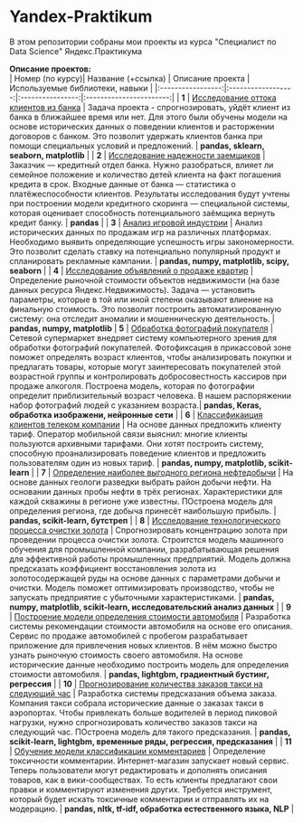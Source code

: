 # Yandex-Praktikum
В этом репозитории собраны мои проекты из курса "Специалист по Data Science" Яндекс.Практикума

**Описание проектов:**  
| Номер (по курсу)| Название (+ссылка) | Описание проекта | Используемые библиотеки, навыки |
|:-----------------:|:------------------:|:----------------:|:-----------------------:|
| **1** | [Исследование оттока клиентов из банка](https://github.com/anastasiya-samoylova/Yandex-Praktikum/tree/main/n1_churn_bank) | Задача проекта - спрогнозировать, уйдёт клиент из банка в ближайшее время или нет. Для этого были обучены модели на основе исторических данных о поведении клиентов и расторжении договоров с банком. Это позволит удержать клиентов банка при помощи специальных условий и предложений.  | **pandas, sklearn, seaborn, matplotlib** |
| **2** | [Исследование надежности заемщиков](https://github.com/anastasiya-samoylova/Yandex-Praktikum/tree/main/n2_reliability_of_clients) | Заказчик — кредитный отдел банка. Нужно разобраться, влияет ли семейное положение и количество детей клиента на факт погашения кредита в срок. Входные данные от банка — статистика о платёжеспособности клиентов. Результаты исследования будут учтены при построении модели кредитного скоринга — специальной системы, которая оценивает способность потенциального заёмщика вернуть кредит банку. | **pandas** |
| **3** | [Анализ игровой индустрии](https://github.com/anastasiya-samoylova/Yandex-Praktikum/tree/main/n3_research_game_industry) | Анализ исторических данных по продажам игр на различных платформах. Необходимо выявить определяющие успешность игры закономерности. Это позволит сделать ставку на потенциально популярный продукт и спланировать рекламные кампании. | **pandas, numpy, matplotlib, scipy, seaborn** |
| **4** | [Исследование объявлений о продаже квартир](https://github.com/anastasiya-samoylova/Yandex-Praktikum/tree/main/n4_research_price_of_estate) | Определение рыночной стоимости объектов недвижимости (на базе данных ресурса Яндекс.Недвижимость). Задача — установить параметры, которые в той или иной степени оказывают влиение на финальную стоимость. Это позволит построить автоматизированную систему: она отследит аномалии и мошенническую деятельность. | **pandas, numpy, matplotlib** 
| **5** | [Обработка фотографий покупателя](https://github.com/anastasiya-samoylova/Yandex-Praktikum/tree/main/n5_cv_buyer_photo) | Сетевой супермаркет внедряет систему компьютерного зрения для обработки фотографий покупателей. Фотофиксация в прикассовой зоне поможет определять возраст клиентов, чтобы анализировать покупки и предлагать товары, которые могут заинтересовать покупателей этой возрастной группы и контролировать добросовестность кассиров при продаже алкоголя. Построена модель, которая по фотографии определит приблизительный возраст человека. В нашем распоряжении набор фотографий людей с указанием возраста.| **pandas, Keras, обработка изображени, нейронные сети** |
| **6** | [Классификаиция клиентов телеком компании](https://github.com/anastasiya-samoylova/Yandex-Praktikum/tree/main/n6_ml_telecom_classification) | На основе данных предложить клиенту тариф. Оператор мобильной связи выяснил: многие клиенты пользуются архивными тарифами. Они хотят построить систему, способную проанализировать поведение клиентов и предложить пользователям один из новых тариф. | **pandas, numpy, matplotlib, scikit-learn** |
| **7** | [Определение наиболее выгодного региона нефтедобычи](https://github.com/anastasiya-samoylova/Yandex-Praktikum/tree/main/n7_ml_regression_oil_region) | На основе данных геологи разведки выбрать район добычи нефти. На основании данных пробы нефти в трёх регионах. Характеристики для каждой скважины в регионе уже известны. ПОстроена модель для определения региона, где добыча принесёт наибольшую прибыль.  | **pandas,  scikit-learn, бутстреп** |
| **8** | [Исследование технологического процесса очистки золота](https://github.com/anastasiya-samoylova/Yandex-Praktikum/tree/main/n8_ml_regression_gold_recovery) | Спрогнозировать концентрацию золота при проведении процесса очистки золота. Строитстся модель машинного обучения для промышленной компании, разрабатывающая решения для эффективной работы промышленных предприятий. Модель должна предсказать коэффициент восстановления золота из золотосодержащей руды на основе данных с параметрами добычи и очистки. Модель поможет оптимизировать производство, чтобы не запускать предприятие с убыточными характеристиками.  | **pandas, numpy, matplotlib, scikit-learn, исследовательский анализ данных** |
| **9** | [Построение модели определения стоимости автомобиля](https://github.com/anastasiya-samoylova/Yandex-Praktikum/tree/main/n9_ml_regression_car_price) | Разработка системы рекомендации стоимости автомобиля на основе его описания. Сервис по продаже автомобилей с пробегом  разрабатывает приложение для привлечения новых клиентов. В нём можно быстро узнать рыночную стоимость своего автомобиля. На основе исторические данные необходимо построить модель для определения стоимости автомобиля.  | **pandas, lightgbm, градиентный бустинг, регрессия** |
| **10** | [Прогнозирование количества заказов такси на следующий час](https://github.com/anastasiya-samoylova/Yandex-Praktikum/tree/main/n10_ml_forecast_taxi_orders) | Разработка системы предсказания объема заказа. Компания такси собрала исторические данные о заказах такси в аэропортах. Чтобы привлекать больше водителей в период пиковой нагрузки, нужно спрогнозировать количество заказов такси на следующий час. ПОстроена модель для такого предсказания.  | **pandas,  scikit-learn, lightgbm,  временные ряды, регрессия, предсказания** |
| **11** | [Обучение модели классификации комментариев](https://github.com/anastasiya-samoylova/Yandex-Praktikum/blob/main/n11_ml_nlp_comments_classification/npl_comments_classification.ipynb) | Определение токсичности комментарии.  Интернет-магазин запускает новый сервис. Теперь пользователи могут редактировать и дополнять описания товаров, как в вики-сообществах. То есть клиенты предлагают свои правки и комментируют изменения других. Требуется инструмент, который будет искать токсичные комментарии и отправлять их на модерацию.  | **pandas,  nltk,  tf-idf, обработка естественного языка, NLP** |
